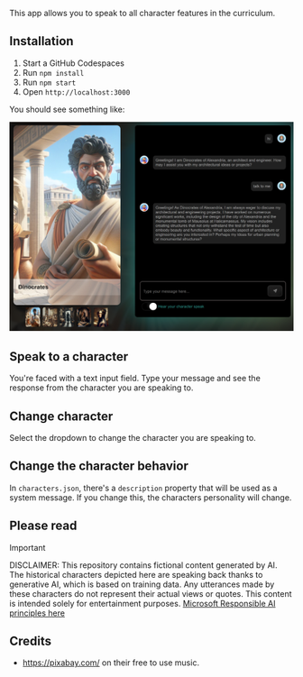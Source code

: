 This app allows you to speak to all character features in the curriculum. 

## Installation

1. Start a GitHub Codespaces
1. Run `npm install`
1. Run `npm start`
1. Open `http://localhost:3000`

You should see something like:

![Chat app](../docs/images/character-chat.png)

## Speak to a character

You're faced with a text input field. Type your message and see the response from the character you are speaking to.

## Change character

Select the dropdown to change the character you are speaking to.

## Change the character behavior

In `characters.json`, there's a `description` property that will be used as a system message. If you change this, the characters personality will change.

## Please read

> [!IMPORTANT]
> DISCLAIMER: This repository contains fictional content generated by AI. The historical characters depicted here are speaking back thanks to generative AI, which is based on training data. Any utterances made by these characters do not represent their actual views or quotes. This content is intended solely for entertainment purposes. [Microsoft Responsible AI principles here](https://www.microsoft.com/en-us/ai/principles-and-approach/)

## Credits

- <https://pixabay.com/> on their free to use music.
